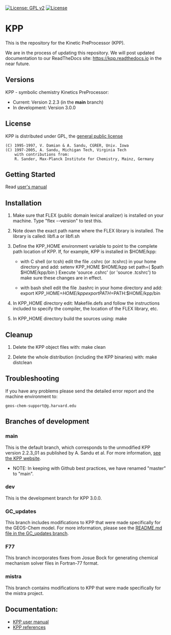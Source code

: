 [![License: GPL v2](https://img.shields.io/badge/License-GPL%20v2-blue.svg)](https://www.gnu.org/licenses/old-licenses/gpl-2.0.en.html) [![License](https://img.shields.io/badge/License-MIT-blue.svg)](https://github.com/geoschem/KPP/blob/GC_updates/LICENSE.txt)

# KPP

This is the repository for the Kinetic PreProcessor (KPP).

We are in the process of updating this repository.  We will post
updated documentation to our ReadTheDocs site:
https://kpp.readthedocs.io in the near future.


## Versions
KPP - symbolic chemistry Kinetics PreProcessor:

- Current: Version 2.2.3 (in the **main** branch)
- In development: Version 3.0.0

## License

  KPP is distributed under GPL, the [general public license](http://www.gnu.org/copyleft/gpl.html)
  
    (C) 1995-1997, V. Damian & A. Sandu, CGRER, Univ. Iowa
    (C) 1997-2005, A. Sandu, Michigan Tech, Virginia Tech
        with contributions from:
        R. Sander, Max-Planck Institute for Chemistry, Mainz, Germany

## Getting Started
   Read [user's manual](https://github.com/KineticPreProcessor/KPP/blob/master/doc/kpp_UserManual.pdf)

## Installation

1. Make sure that FLEX (public domain lexical analizer) is installed
   on your machine. Type "flex --version" to test this.

2. Note down the exact path name where the FLEX library is installed. The
   library is called:
	libfl.a or libfl.sh 

3. Define the KPP_HOME environment variable to point to the complete 
   path location of KPP. If, for example, KPP is installed in $HOME/kpp:

   - with C shell (or tcsh) edit the file .cshrc (or .tcshrc) in your
     home directory and add:
	setenv KPP_HOME $HOME/kpp
	set path=( $path $HOME/kpp/bin )
     Execute 'source .cshrc' (or 'source .tcshrc') to make sure these
     changes are in effect.

   - with bash shell edit the file .bashrc in your home directory and add:
	export KPP_HOME=$HOME/kpp
	export PATH=$PATH:$HOME/kpp/bin

3. In KPP_HOME directory edit: 
	Makefile.defs 
   and follow the instructions included to specify the compiler, 
   the location of the FLEX library, etc.
 
4. In KPP_HOME directory build the sources using:
	make

## Cleanup 

1. Delete the KPP object files with:
	make clean

2. Delete the whole distribution (including the KPP binaries) with:
	make distclean

## Troubleshooting
If you have any problems please send the detailed error report and the machine
environment to:

	geos-chem-support@g.harvard.edu

## Branches of development

### main

This is the default branch, which corresponds to the unmodified KPP version 2.2.3_01 as published by A. Sandu et al.  For more information, [see the KPP website](https://people.cs.vt.edu/~asandu/Software/Kpp/).

* NOTE: In keeping with Github best practices, we have renamed "master" to "main".

### dev

This is the development branch for KPP 3.0.0.

### GC_updates

This branch includes modifications to KPP that were made specifically for the GEOS-Chem model.  For more information, please see the [README.md file in the GC_updates branch](https://github.com/KineticPreProcessor/KPP/blob/GC_updates/README.md).

### F77

This branch incorporates fixes from Josue Bock for generating chemical mechanism solver files in Fortran-77 format.

### mistra

This branch contains modifications to KPP that were made specifically for the mistra project.

## Documentation:

* [KPP user manual](https://github.com/KineticPreProcessor/KPP/blob/main/doc/kpp_UserManual.pdf)
* [KPP references](https://people.cs.vt.edu/~asandu/Software/Kpp/docsforkpp.htm)
